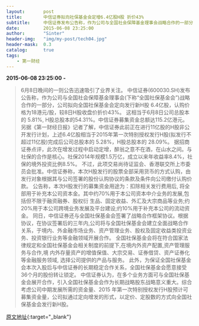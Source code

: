 ```yaml
---
layout:       post
title:        中信证券拟向社保基金会定增6.4亿股H股 折价43%
subtitle:     中信证券发布公告称，作为公司与全国社会保障基金理事会战略合作的一部分，公司拟向全国社保基金会定向发行新H股 6.4亿股，认购价格为18港元/股，较8日H股收盘价折价43%
date:         2015-06-08 23:25:00
author:       "Sinter"
header-img:   "img/my-post/tech04.jpg"
header-mask:  0.3
catalog:      true
tags:
    - 第一财经
---
```


**2015-06-08 23:25:00**  **-**

> 6月8日晚间的一则公告迅速吸引了业界关注。
中信证券(600030.SH)发布公告称，作为公司与全国社会保障基金理事会(下称“全国社保基金会”)战略合作的一部分，公司拟向全国社保基金会定向发行新H股 6.4亿股，认购价格为18港元/股，较8日H股收盘价折价43%。
这相当于6月8日公司总股本的 5.81%, H股总股本的54.31%。中信证券募集资金总额达115.2亿港元。另据《第一财经日报》记者了解，中信证券此前正在进行11亿股的H股非公开发行计划，上述6.4亿股相当于2015年第一次特别授权发行H股(拟发行不超过11亿股)完成后公司总股本的 5.28%，H股总股本的 28.09%。
据招商证券点评，此次在增发过程中启动定增，醉翁之意不在酒，在山水之间。与社保的合作是核心。社保2014年规模1.5万亿，成立以来年收益率8.4%，社保的境外投资比例8.5%。
不过，此项交易尚待证监会、香港联交所上市委员会批准。中信证券称，本次H股发行的股票全部采用货币的方式认购，由发行对象根据其与公司签署的股份认购协议的条款及条件向公司缴付认购价款。
公告称，本次H股发行的募集资金用途为：扣除相关发行费用后, 将全部用于补充本公司资本金。其中约70%用于本公司资本中介业务的发展,包括但不限于融资融券、股权衍 生品、固定收益、外汇及大宗商品等业务;约20%用于本公司跨境业务发展及平台建设;约10%用于补充本公司的流动资金。
同日，中信证券还与全国社保基金会签署了战略合作框架协议。根据协议，在协议签署后的三年内,公司将与全国社保基金会建立全面战略合作关系，于境内、外金融市场业务、资产管理业务、股权及固定收益类投资业务、投资银行业务等金融领域开展合作。
全国社保基金会将在符合国家法律规定和全国社保基金会相关制度的前提下,在境内外资产配置,资产管理服务与合作,境 内外存量资产的增值保值、大宗交易、证券借贷、资产证券化等金融服务领域, 选择公司提供的产品与服务。
此外，为保证全国社保基金会本次入股后与中信证券的长期稳定合作关系，全国社保基金会愿意接受36个月的股份转让锁定。
中信证券认为，在多个业务方面可与全国社保基金会展开合作，引入全国社保基金会作为长期战略股东战略意义重大。综合考虑公司中期发展所需的资金量、2015 年第一次特别授权发行H股预计可募集资金量，公司拟通过定向增发的形式，以定价、定股数的方式向全国社保基金会发行新H股。


[原文地址](http://www.yicai.com/news/4629642.html){:target="_blank"}



